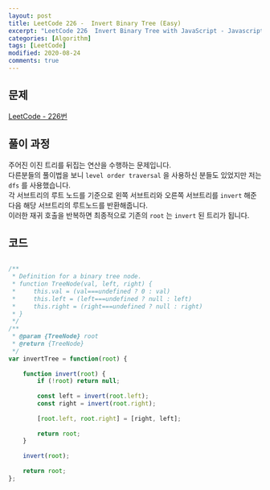 ```yaml
---
layout: post
title: LeetCode 226 -  Invert Binary Tree (Easy)
excerpt: "LeetCode 226  Invert Binary Tree with JavaScript - Javascript 코딩 테스트 대비"
categories: [Algorithm]
tags: [LeetCode]
modified: 2020-08-24
comments: true
---
```


## 문제
[LeetCode - 226번](https://leetcode.com/problems/invert-binary-tree/)


## 풀이 과정
주어진 이진 트리를 뒤집는 연산을 수행하는 문제입니다. <br>
다른분들의 풀이법을 보니 `level order traversal` 을 사용하신 분들도 있었지만 저는 `dfs` 를 사용했습니다. <br>
각 서브트리의 루트 노드를 기준으로 왼쪽 서브트리와 오른쪽 서브트리를 `invert` 해준 다음 해당 서브트리의 루트노드를 반환해줍니다. <br> 
이러한 재귀 호출을 반복하면 최종적으로 기존의 `root` 는 `invert` 된 트리가 됩니다. <br>


## 코드

~~~ javascript

/**
 * Definition for a binary tree node.
 * function TreeNode(val, left, right) {
 *     this.val = (val===undefined ? 0 : val)
 *     this.left = (left===undefined ? null : left)
 *     this.right = (right===undefined ? null : right)
 * }
 */
/**
 * @param {TreeNode} root
 * @return {TreeNode}
 */
var invertTree = function(root) {
    
    function invert(root) {
        if (!root) return null;
        
        const left = invert(root.left);
        const right = invert(root.right);
        
        [root.left, root.right] = [right, left];
        
        return root;
    }
    
    invert(root);
    
    return root;
};

~~~
